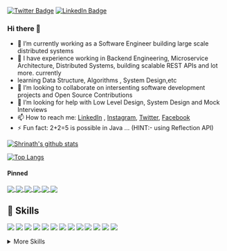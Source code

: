 [![Twitter Badge](https://img.shields.io/badge/Twitter-Profile-informational?style=flat&logo=twitter&logoColor=white&color=1CA2F1)](https://twitter.com/ImShriJoshi)
[![LinkedIn Badge](https://img.shields.io/badge/LinkedIn-Profile-informational?style=flat&logo=linkedin&logoColor=white&color=0D76A8)](https://www.linkedin.com/in/shrinathjoshi/)


### Hi there 👋

- 🔭 I’m currently working as a Software Engineer building large scale distributed systems 
- 🌱 I have experience working in Backend Engineering, Microservice Architecture, Distributed Systems, building scalable REST APIs and lot more.  currently 
-    learning Data Structure, Algorithms , System Design,etc
- 👯 I’m looking to collaborate on intersenting software development projects and Open Source Contributions  
- 🤔 I’m looking for help with Low Level Design, System Design and Mock Interviews
- 📫 How to reach me: [LinkedIn](https://www.linkedin.com/in/shrinathjoshi/) , [Instagram](https://www.instagram.com/shrinathjoshi97/), [Twitter](https://twitter.com/ImShriJoshi), [Facebook](https://www.facebook.com/Shrinathjoshi97)
- ⚡ Fun fact: 2+2=5 is possible in Java ... (HINT:-  using Reflection API) 


<a href="https://github.com/shrinathjoshi/shrinathjoshi">
  <img align="center" src="https://github-readme-stats.vercel.app/api?username=shrinathjoshi&show_icons=true&include_all_commits=true&theme=radical" alt="Shrinath's github stats" />
</a>

[![Top Langs](https://github-readme-stats.vercel.app/api/top-langs/?username=shrinathjoshi)](https://github.com/shrinathjoshi/shrinathjoshi)

#### Pinned

<a href="https://github.com/shrinathjoshi/Algorithms">
  <img align="center" src="https://github-readme-stats.vercel.app/api/pin/?username=shrinathjoshi&repo=Algorithms" />
</a>
<a href="https://github.com/shrinathjoshi/Data-Structure">
  <img align="center" src="https://github-readme-stats.vercel.app/api/pin/?username=shrinathjoshi&repo=Data-Structure" />
</a>


<a href="https://github.com/shrinathjoshi/Leetcode-30-day-challenge">
  <img align="center" src="https://github-readme-stats.vercel.app/api/pin/?username=shrinathjoshi&repo=Leetcode-30-day-challenge" />
</a>
<a href="https://github.com/shrinathjoshi/Amazon-SDE-Test-Series">
  <img align="center" src="https://github-readme-stats.vercel.app/api/pin/?username=shrinathjoshi&repo=Amazon-SDE-Test-Series" />
</a>


<a href="https://github.com/shrinathjoshi/Technical-Interview">
  <img align="center" src="https://github-readme-stats.vercel.app/api/pin/?username=shrinathjoshi&repo=Technical-Interview" />
</a>
<a href="https://github.com/shrinathjoshi/SDE-Problems">
  <img align="center" src="https://github-readme-stats.vercel.app/api/pin/?username=shrinathjoshi&repo=SDE-Problems" />
</a>

## 💼 Skills

![](https://img.shields.io/badge/Code-React-informational?style=flat&logo=react&logoColor=white&color=4AB197)
![](https://img.shields.io/badge/Code-Redux-informational?style=flat&logo=Redux&logoColor=white&color=4AB197)
![](https://img.shields.io/badge/Code-Gatsby-informational?style=flat&logo=gatsby&logoColor=white&color=4AB197)
![](https://img.shields.io/badge/Code-JavaScript-informational?style=flat&logo=JavaScript&logoColor=white&color=4AB197)
![](https://img.shields.io/badge/Code-TypeScript-informational?style=flat&logo=TypeScript&logoColor=white&color=4AB197)
![](https://img.shields.io/badge/Code-GreenSock-informational?style=flat&logo=GreenSock&logoColor=white&color=4AB197)
![](https://img.shields.io/badge/Code-Java-informational?style=flat&logo=Java&logoColor=white&color=4AB197)
![](https://img.shields.io/badge/Code-Kotlin-informational?style=flat&logo=Kotlin&logoColor=white&color=4AB197)
![](https://img.shields.io/badge/Code-SpringBoot-informational?style=flat&logo=Spring&logoColor=white&color=4AB197)
![](https://img.shields.io/badge/Code-MongoDB-informational?style=flat&logo=MongoDB&logoColor=white&color=4AB197)
![](https://img.shields.io/badge/Code-MySQL-informational?style=flat&logo=MySQL&logoColor=white&color=4AB197)
![](https://img.shields.io/badge/Style-CSS-informational?style=flat&logo=css3&logoColor=white&color=4AB197)
![](https://img.shields.io/badge/Tools-Docker-informational?style=flat&logo=docker&logoColor=white&color=4AB197)

<details>
<summary>More Skills</summary>

<br>

![](https://img.shields.io/badge/Tools-Pivotal-informational?style=flat&logo=Pivotal-Tracker&logoColor=white&color=4AB197)
![](https://img.shields.io/badge/Tools-NGINX-informational?style=flat&logo=nginx&logoColor=white&color=4AB197)
![](https://img.shields.io/badge/Tools-Netlify-informational?style=flat&logo=netlify&logoColor=white&color=4AB197)
![](https://img.shields.io/badge/Tools-Jenkins-informational?style=flat&logo=jenkins&logoColor=white&color=4AB197)
![](https://img.shields.io/badge/Tools-SonarQube-informational?style=flat&logo=SonarQube&logoColor=white&color=4AB197)
![](https://img.shields.io/badge/Tools-Actions-informational?style=flat&logo=github-actions&logoColor=white&color=4AB197)
![](https://img.shields.io/badge/Tools-NPM-informational?style=flat&logo=npm&logoColor=white&color=4AB197)
![](https://img.shields.io/badge/Tools-Postman-informational?style=flat&logo=Postman&logoColor=white&color=4AB197)
![](https://img.shields.io/badge/Tools-GitHub-informational?style=flat&logo=GitHub&logoColor=white&color=4AB197)
![](https://img.shields.io/badge/Tools-GitLab-informational?style=flat&logo=GitLab&logoColor=white&color=4AB197)
![](https://img.shields.io/badge/Tools-Bitbucket-informational?style=flat&logo=Bitbucket&logoColor=white&color=4AB197)
![](https://img.shields.io/badge/Tools-Jira-informational?style=flat&logo=Jira-Software&logoColor=white&color=4AB197)
![](https://img.shields.io/badge/Tools-Clubhouse-informational?style=flat&logo=Clubhouse&logoColor=white&color=4AB197)

</details>

<br>

